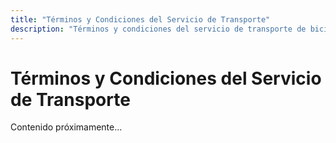 ```yaml
---
title: "Términos y Condiciones del Servicio de Transporte"
description: "Términos y condiciones del servicio de transporte de bicicletas"
---
```


# Términos y Condiciones del Servicio de Transporte

Contenido próximamente...
